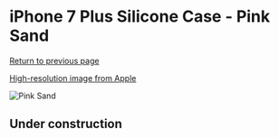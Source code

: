 # iPhone 7 Plus Silicone Case - Pink Sand

[Return to previous page](/iphone_7)

[High-resolution image from Apple](https://store.storeimages.cdn-apple.com/8756/as-images.apple.com/is/MMT12?wid=4500&hei=4500&fmt=png)

<div style="width: 512px"><img src="/almost_uncompressed/MMT12.webp" alt="Pink Sand"></div>

## Under construction

